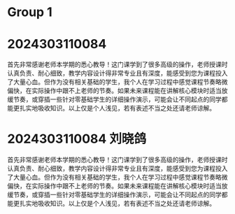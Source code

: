 # Group 1
# 2024303110084 
首先非常感谢老师本学期的悉心教导！这门课学到了很多高级的操作，老师授课时认真负责、耐心细致，教学内容设计得非常专业且有深度，能感受到您为课程投入了大量心血。但作为没有相关基础的学生，我个人在学习过程中感觉课程节奏略微偏快，在实际操作中跟不上老师的节奏。如果未来课程能在讲解核心模块时适当放缓节奏，或穿插一些针对零基础学生的详细操作演示，可能会让不同起点的同学都能更扎实地吸收知识。以上仅是个人浅见，若有表述不当之处还请老师谅解。

# 2024303110084 刘晓鸽
首先非常感谢老师本学期的悉心教导！这门课学到了很多高级的操作，老师授课时认真负责、耐心细致，教学内容设计得非常专业且有深度，能感受到您为课程投入了大量心血。但作为没有相关基础的学生，我个人在学习过程中感觉课程节奏略微偏快，在实际操作中跟不上老师的节奏。如果未来课程能在讲解核心模块时适当放缓节奏，或穿插一些针对零基础学生的详细操作演示，可能会让不同起点的同学都能更扎实地吸收知识。以上仅是个人浅见，若有表述不当之处还请老师谅解。
